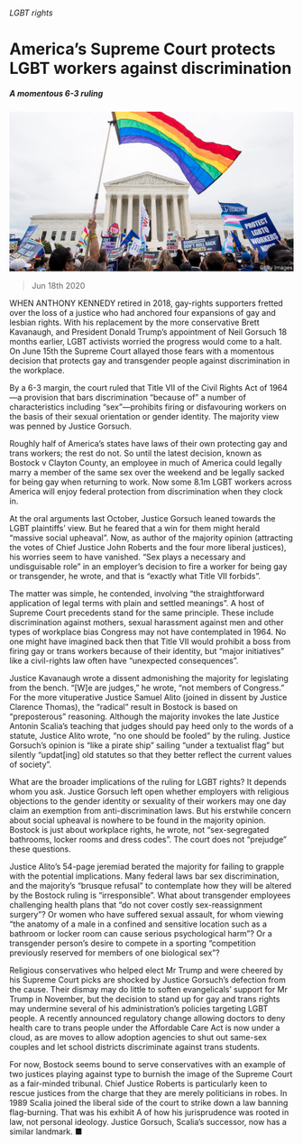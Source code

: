 ###### LGBT rights

# America’s Supreme Court protects LGBT workers against discrimination 

##### A momentous 6-3 ruling 

![image](images/20200620_USP502.jpg) 

> Jun 18th 2020 

WHEN ANTHONY KENNEDY retired in 2018, gay-rights supporters fretted over the loss of a justice who had anchored four expansions of gay and lesbian rights. With his replacement by the more conservative Brett Kavanaugh, and President Donald Trump’s appointment of Neil Gorsuch 18 months earlier, LGBT activists worried the progress would come to a halt. On June 15th the Supreme Court allayed those fears with a momentous decision that protects gay and transgender people against discrimination in the workplace.

By a 6-3 margin, the court ruled that Title VII of the Civil Rights Act of 1964—a provision that bars discrimination “because of” a number of characteristics including “sex”—prohibits firing or disfavouring workers on the basis of their sexual orientation or gender identity. The majority view was penned by Justice Gorsuch.


Roughly half of America’s states have laws of their own protecting gay and trans workers; the rest do not. So until the latest decision, known as Bostock v Clayton County, an employee in much of America could legally marry a member of the same sex over the weekend and be legally sacked for being gay when returning to work. Now some 8.1m LGBT workers across America will enjoy federal protection from discrimination when they clock in.

At the oral arguments last October, Justice Gorsuch leaned towards the LGBT plaintiffs’ view. But he feared that a win for them might herald “massive social upheaval”. Now, as author of the majority opinion (attracting the votes of Chief Justice John Roberts and the four more liberal justices), his worries seem to have vanished. “Sex plays a necessary and undisguisable role” in an employer’s decision to fire a worker for being gay or transgender, he wrote, and that is “exactly what Title VII forbids”.

The matter was simple, he contended, involving “the straightforward application of legal terms with plain and settled meanings”. A host of Supreme Court precedents stand for the same principle. These include discrimination against mothers, sexual harassment against men and other types of workplace bias Congress may not have contemplated in 1964. No one might have imagined back then that Title VII would prohibit a boss from firing gay or trans workers because of their identity, but “major initiatives” like a civil-rights law often have “unexpected consequences”.

Justice Kavanaugh wrote a dissent admonishing the majority for legislating from the bench. “[W]e are judges,” he wrote, “not members of Congress.” For the more vituperative Justice Samuel Alito (joined in dissent by Justice Clarence Thomas), the “radical” result in Bostock is based on “preposterous” reasoning. Although the majority invokes the late Justice Antonin Scalia’s teaching that judges should pay heed only to the words of a statute, Justice Alito wrote, “no one should be fooled” by the ruling. Justice Gorsuch’s opinion is “like a pirate ship” sailing “under a textualist flag” but silently “updat[ing] old statutes so that they better reflect the current values of society”.

What are the broader implications of the ruling for LGBT rights? It depends whom you ask. Justice Gorsuch left open whether employers with religious objections to the gender identity or sexuality of their workers may one day claim an exemption from anti-discrimination laws. But his erstwhile concern about social upheaval is nowhere to be found in the majority opinion. Bostock is just about workplace rights, he wrote, not “sex-segregated bathrooms, locker rooms and dress codes”. The court does not “prejudge” these questions.

Justice Alito’s 54-page jeremiad berated the majority for failing to grapple with the potential implications. Many federal laws bar sex discrimination, and the majority’s “brusque refusal” to contemplate how they will be altered by the Bostock ruling is “irresponsible”. What about transgender employees challenging health plans that “do not cover costly sex-reassignment surgery”? Or women who have suffered sexual assault, for whom viewing “the anatomy of a male in a confined and sensitive location such as a bathroom or locker room can cause serious psychological harm”? Or a transgender person’s desire to compete in a sporting “competition previously reserved for members of one biological sex”?

Religious conservatives who helped elect Mr Trump and were cheered by his Supreme Court picks are shocked by Justice Gorsuch’s defection from the cause. Their dismay may do little to soften evangelicals’ support for Mr Trump in November, but the decision to stand up for gay and trans rights may undermine several of his administration’s policies targeting LGBT people. A recently announced regulatory change allowing doctors to deny health care to trans people under the Affordable Care Act is now under a cloud, as are moves to allow adoption agencies to shut out same-sex couples and let school districts discriminate against trans students.

For now, Bostock seems bound to serve conservatives with an example of two justices playing against type to burnish the image of the Supreme Court as a fair-minded tribunal. Chief Justice Roberts is particularly keen to rescue justices from the charge that they are merely politicians in robes. In 1989 Scalia joined the liberal side of the court to strike down a law banning flag-burning. That was his exhibit A of how his jurisprudence was rooted in law, not personal ideology. Justice Gorsuch, Scalia’s successor, now has a similar landmark. ■

